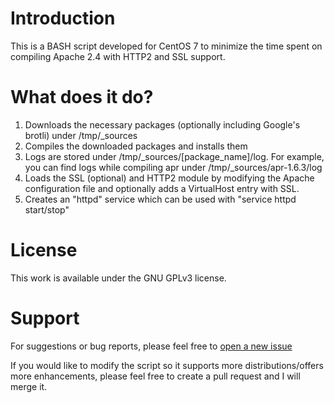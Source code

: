 # Introduction
This is a BASH script developed for CentOS 7 to minimize the time spent on compiling Apache 2.4 with HTTP2 and SSL support.
# What does it do?
1. Downloads the necessary packages (optionally including Google's brotli) under /tmp/_sources
2. Compiles the downloaded packages and installs them
3. Logs are stored under /tmp/_sources/[package_name]/log. For example, you can find logs while compiling apr under /tmp/_sources/apr-1.6.3/log
4. Loads the SSL (optional) and HTTP2 module by modifying the Apache configuration file and optionally adds a VirtualHost entry with SSL.
5. Creates an "httpd" service which can be used with "service httpd start/stop" 
# License
This work is available under the GNU GPLv3 license.
# Support
For suggestions or bug reports, please feel free to [open a new issue](https://github.com/GiovanniMounir/apache24-h2-installer/issues/new)

If you would like to modify the script so it supports more distributions/offers more enhancements, please feel free to create a pull request and I will merge it.
